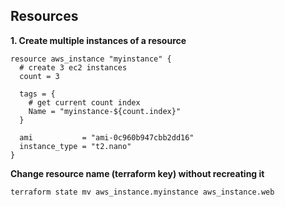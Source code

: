 ## Resources

**1. Create multiple instances of a resource**

```hcl-terraform
resource aws_instance "myinstance" {
  # create 3 ec2 instances
  count = 3

  tags = {
    # get current count index
    Name = "myinstance-${count.index}"
  }

  ami           = "ami-0c960b947cbb2dd16"
  instance_type = "t2.nano"
}
```

**Change resource name (terraform key) without recreating it**

```shell script
terraform state mv aws_instance.myinstance aws_instance.web
```
